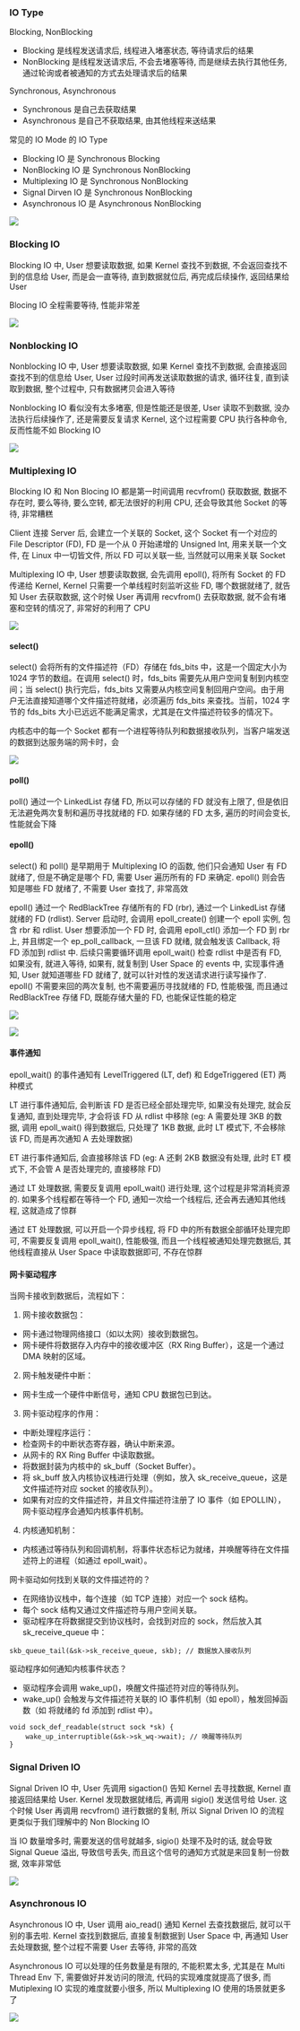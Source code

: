 ### IO Type

Blocking, NonBlocking

- Blocking 是线程发送请求后, 线程进入堵塞状态, 等待请求后的结果
- NonBlocking 是线程发送请求后, 不会去堵塞等待, 而是继续去执行其他任务, 通过轮询或者被通知的方式去处理请求后的结果

Synchronous, Asynchronous

- Synchronous 是自己去获取结果
- Asynchronous 是自己不获取结果, 由其他线程来送结果

常见的 IO Mode 的 IO Type

- Blocking IO 是 Synchronous Blocking
- NonBlocking IO 是 Synchronous NonBlocking
- Multiplexing IO 是 Synchronous NonBlocking
- Signal Dirven IO 是 Synchronous NonBlocking
- Asynchronous IO 是 Asynchronous NonBlocking

![](https://note-sun.oss-cn-shanghai.aliyuncs.com/image/202401031139648.png)

### Blocking IO

Blocking IO 中, User 想要读取数据, 如果 Kernel 查找不到数据, 不会返回查找不到的信息给 User, 而是会一直等待, 直到数据就位后, 再完成后续操作, 返回结果给 User

Blocing IO 全程需要等待, 性能非常差

![](https://note-sun.oss-cn-shanghai.aliyuncs.com/image/202401031139649.png)

### Nonblocking IO

Nonblocking IO 中, User 想要读取数据, 如果 Kernel 查找不到数据, 会直接返回查找不到的信息给 User, User 过段时间再发送读取数据的请求, 循环往复, 直到读取到数据, 整个过程中, 只有数据拷贝会进入等待

Nonblocking IO 看似没有太多堵塞, 但是性能还是很差, User 读取不到数据, 没办法执行后续操作了, 还是需要反复请求 Kernel, 这个过程需要 CPU 执行各种命令, 反而性能不如 Blocking IO


![](https://note-sun.oss-cn-shanghai.aliyuncs.com/image/202401031139650.png)

### Multiplexing IO

Blocking IO 和 Non Blocing IO 都是第一时间调用 recvfrom() 获取数据, 数据不存在时, 要么等待, 要么空转, 都无法很好的利用 CPU, 还会导致其他 Socket 的等待, 非常糟糕

Client 连接 Server 后, 会建立一个关联的 Socket, 这个 Socket 有一个对应的 File Descriptor (FD), FD 是一个从 0 开始递增的 Unsigned Int, 用来关联一个文件, 在 Linux 中一切皆文件, 所以 FD 可以关联一些, 当然就可以用来关联 Socket

Multiplexing IO 中, User 想要读取数据, 会先调用 epoll(), 将所有 Socket 的 FD 传递给 Kernel, Kernel 只需要一个单线程时刻监听这些 FD, 哪个数据就绪了, 就告知 User 去获取数据, 这个时候 User 再调用 recvfrom() 去获取数据, 就不会有堵塞和空转的情况了, 非常好的利用了 CPU

![](https://note-sun.oss-cn-shanghai.aliyuncs.com/image/202401031139651.png)

#### select()

select() 会将所有的文件描述符（FD）存储在 fds_bits 中，这是一个固定大小为 1024 字节的数组。在调用 select() 时，fds_bits 需要先从用户空间复制到内核空间；当 select() 执行完后，fds_bits 又需要从内核空间复制回用户空间。由于用户无法直接知道哪个文件描述符就绪，必须遍历 fds_bits 来查找。当前，1024 字节的 fds_bits 大小已远远不能满足需求，尤其是在文件描述符较多的情况下。

内核态中的每一个 Socket 都有一个进程等待队列和数据接收队列，当客户端发送的数据到达服务端的网卡时，会

![](https://note-sun.oss-cn-shanghai.aliyuncs.com/image/202412211657928.png)

#### poll()

poll() 通过一个 LinkedList 存储 FD, 所以可以存储的 FD 就没有上限了, 但是依旧无法避免两次复制和遍历寻找就绪的 FD. 如果存储的 FD 太多, 遍历的时间会变长, 性能就会下降

#### epoll()

select() 和 poll() 是早期用于 Multiplexing IO 的函数, 他们只会通知 User 有 FD 就绪了, 但是不确定是哪个 FD, 需要 User 遍历所有的 FD 来确定. epoll() 则会告知是哪些 FD 就绪了, 不需要 User 查找了, 非常高效

epoll() 通过一个 RedBlackTree 存储所有的 FD (rbr), 通过一个 LinkedList 存储就绪的 FD (rdlist). Server 启动时, 会调用 epoll_create() 创建一个 epoll 实例, 包含 rbr 和 rdlist. User 想要添加一个 FD 时, 会调用 epoll_ctl() 添加一个 FD 到 rbr 上, 并且绑定一个 ep_poll_callback, 一旦该 FD 就绪, 就会触发该 Callback, 将 FD 添加到 rdlist 中. 后续只需要循环调用 epoll_wait() 检查 rdlist 中是否有 FD, 如果没有, 就进入等待, 如果有, 就复制到 User Space 的 events 中, 实现事件通知, User 就知道哪些 FD 就绪了, 就可以针对性的发送请求进行读写操作了. epoll() 不需要来回的两次复制, 也不需要遍历寻找就绪的 FD, 性能极强, 而且通过 RedBlackTree 存储 FD, 既能存储大量的 FD, 也能保证性能的稳定

![](https://note-sun.oss-cn-shanghai.aliyuncs.com/image/202401031139652.png)

![](https://note-sun.oss-cn-shanghai.aliyuncs.com/image/202401031139653.png)

#### 事件通知

epoll_wait() 的事件通知有 LevelTriggered (LT, def) 和 EdgeTriggered (ET) 两种模式

LT 进行事件通知后, 会判断该 FD 是否已经全部处理完毕, 如果没有处理完, 就会反复通知, 直到处理完毕, 才会将该 FD 从 rdlist 中移除 (eg: A 需要处理 3KB 的数据, 调用 epoll_wait() 得到数据后, 只处理了 1KB 数据, 此时 LT 模式下, 不会移除该 FD, 而是再次通知 A 去处理数据)

ET 进行事件通知后, 会直接移除该 FD (eg: A 还剩 2KB 数据没有处理, 此时 ET 模式下, 不会管 A 是否处理完的, 直接移除 FD)

通过 LT 处理数据, 需要反复调用 epoll_wait() 进行处理, 这个过程是非常消耗资源的. 如果多个线程都在等待一个 FD, 通知一次给一个线程后, 还会再去通知其他线程, 这就造成了惊群

通过 ET 处理数据, 可以开启一个异步线程, 将 FD 中的所有数据全部循环处理完即可, 不需要反复调用 epoll_wait(), 性能极强, 而且一个线程被通知处理完数据后, 其他线程直接从 User Space 中读取数据即可, 不存在惊群

#### 网卡驱动程序

当网卡接收到数据后，流程如下：

1. 网卡接收数据包：
- 网卡通过物理网络接口（如以太网）接收到数据包。
- 网卡硬件将数据存入内存中的接收缓冲区（RX Ring Buffer），这是一个通过 DMA 映射的区域。

2. 网卡触发硬件中断：

- 网卡生成一个硬件中断信号，通知 CPU 数据包已到达。

3. 网卡驱动程序的作用：

- 中断处理程序运行：
- 检查网卡的中断状态寄存器，确认中断来源。
- 从网卡的 RX Ring Buffer 中读取数据。
- 将数据封装为内核中的 sk_buff（Socket Buffer）。
- 将 sk_buff 放入内核协议栈进行处理（例如，放入 sk_receive_queue，这是文件描述符对应 socket 的接收队列）。
- 如果有对应的文件描述符，并且文件描述符注册了 IO 事件（如 EPOLLIN），网卡驱动程序会通知内核事件机制。

4. 内核通知机制：

- 内核通过等待队列和回调机制，将事件状态标记为就绪，并唤醒等待在文件描述符上的进程（如通过 epoll_wait）。

网卡驱动如何找到关联的文件描述符的？

- 在网络协议栈中，每个连接（如 TCP 连接）对应一个 sock 结构。
- 每个 sock 结构又通过文件描述符与用户空间关联。
- 驱动程序在将数据提交到协议栈时，会找到对应的 sock，然后放入其 sk_receive_queue 中：

```
skb_queue_tail(&sk->sk_receive_queue, skb); // 数据放入接收队列
```

驱动程序如何通知内核事件状态？

- 驱动程序会调用 wake_up()，唤醒文件描述符对应的等待队列。
- wake_up() 会触发与文件描述符关联的 IO 事件机制（如 epoll），触发回掉函数（如 将就绪的 fd 添加到 rdlist 中）。

```
void sock_def_readable(struct sock *sk) {
    wake_up_interruptible(&sk->sk_wq->wait); // 唤醒等待队列
}
```

### Signal Driven IO

Signal Driven IO 中, User 先调用 sigaction() 告知 Kernel 去寻找数据, Kernel 直接返回结果给 User. Kernel 发现数据就绪后, 再调用 sigio() 发送信号给 User. 这个时候 User 再调用 recvfrom() 进行数据的复制, 所以 Signal Driven IO 的流程更类似于我们理解中的 Non Blocking IO

当 IO 数量增多时, 需要发送的信号就越多, sigio() 处理不及时的话, 就会导致 Signal Queue 溢出, 导致信号丢失, 而且这个信号的通知方式就是来回复制一份数据, 效率非常低

![](https://note-sun.oss-cn-shanghai.aliyuncs.com/image/202401031139654.png)

### Asynchronous IO

Asynchronous IO 中, User 调用 aio_read() 通知 Kernel 去查找数据后, 就可以干别的事去啦. Kernel 查找到数据后, 直接复制数据到 User Space 中, 再通知 User 去处理数据, 整个过程不需要 User 去等待, 非常的高效

Asynchronous IO 可以处理的任务数量是有限的, 不能积累太多, 尤其是在 Multi Thread Env 下, 需要做好并发访问的限流, 代码的实现难度就提高了很多, 而 Mutiplexing IO 实现的难度就要小很多, 所以 Multiplexing IO 使用的场景就更多了

![](https://note-sun.oss-cn-shanghai.aliyuncs.com/image/202401031139655.png)
